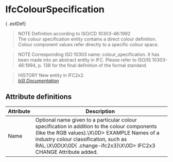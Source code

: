 IfcColourSpecification
======================
{ .extDef}  
> NOTE  Definition according to ISO/CD 10303-46:1992  
> The colour specification entity contains a direct colour definition. Colour
> component values refer directly to a specific colour space.  
  
> NOTE  Corresponding ISO 10303 name: colour_specification. It has been made
> into an abstract entity in IFC. Please refer to ISO/IS 10303-46:1994, p. 138
> for the final definition of the formal standard.  
  
> HISTORY  New entity in IFC2x2.  
[ _bSI
Documentation_](https://standards.buildingsmart.org/IFC/DEV/IFC4_2/FINAL/HTML/schema/ifcpresentationappearanceresource/lexical/ifccolourspecification.htm)


Attribute definitions
---------------------
| Attribute   | Description                                                                                                                                                                                                                                                  |
|-------------|--------------------------------------------------------------------------------------------------------------------------------------------------------------------------------------------------------------------------------------------------------------|
| Name        | Optional name given to a particular colour specification in addition to the colour components (like the RGB values).\X\0D> EXAMPLE  Names of a industry colour classification, such as RAL.\X\0D\X\0D{ .change-ifc2x3}\X\0D> IFC2x3 CHANGE  Attribute added. |

